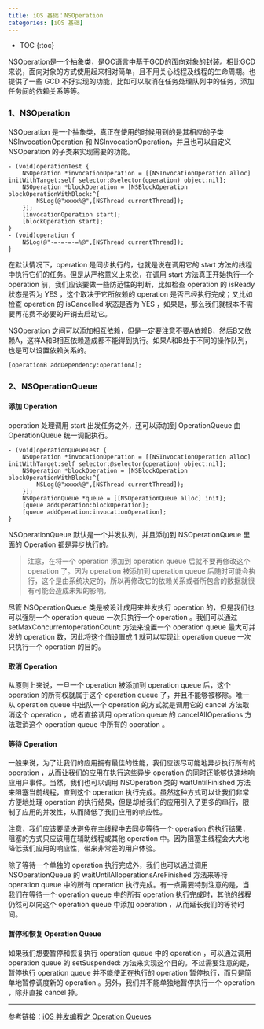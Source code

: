 ```yaml
---
title: iOS 基础：NSOperation
categories: [iOS 基础]
---
```


- TOC
{:toc}

NSOperation是一个抽象类，是OC语言中基于GCD的面向对象的封装。相比GCD来说，面向对象的方式使用起来相对简单，且不用关心线程及线程的生命周期。也提供了一些 GCD 不好实现的功能，比如可以取消在任务处理队列中的任务，添加任务间的依赖关系等等。

### 1、NSOperation
NSOperation 是一个抽象类，真正在使用的时候用到的是其相应的子类 NSInvocationOperation 和 NSInvocationOperation，并且也可以自定义 NSOperation 的子类来实现需要的功能。

```
- (void)operationTest {
    NSOperation *invocationOperation = [[NSInvocationOperation alloc] initWithTarget:self selector:@selector(operation) object:nil];
    NSOperation *blockOperation = [NSBlockOperation blockOperationWithBlock:^{
        NSLog(@"xxxx%@",[NSThread currentThread]);
    }];
    [invocationOperation start];
    [blockOperation start];
}
- (void)operation {
    NSLog(@"-=-=-=-=%@",[NSThread currentThread]);
}
```

在默认情况下，operation 是同步执行的，也就是说在调用它的 start 方法的线程中执行它们的任务。但是从严格意义上来说，在调用 start 方法真正开始执行一个 operation 前，我们应该要做一些防范性的判断，比如检查 operation 的 isReady 状态是否为 YES ，这个取决于它所依赖的 operation 是否已经执行完成；又比如检查 operation 的 isCancelled 状态是否为 YES ，如果是，那么我们就根本不需要再花费不必要的开销去启动它。

NSOperation 之间可以添加相互依赖，但是一定要注意不要A依赖B，然后B又依赖A，这样A和B相互依赖造成都不能得到执行。如果A和B处于不同的操作队列，也是可以设置依赖关系的。

```
[operationB addDependency:operationA];

```

### 2、NSOperationQueue

#### 添加 Operation
operation 处理调用 start 出发任务之外，还可以添加到 OperationQueue 由 OperationQueue 统一调配执行。

```
- (void)operationQueueTest {
    NSOperation *invocationOperation = [[NSInvocationOperation alloc] initWithTarget:self selector:@selector(operation) object:nil];
    NSOperation *blockOperation = [NSBlockOperation blockOperationWithBlock:^{
        NSLog(@"xxxx%@",[NSThread currentThread]);
    }];
    NSOperationQueue *queue = [[NSOperationQueue alloc] init];
    [queue addOperation:blockOperation];
    [queue addOperation:invocationOperation];
}
```

NSOperationQueue 默认是一个并发队列，并且添加到 NSOperationQueue 里面的 Operation 都是异步执行的。

>注意，在将一个 operation 添加到 operation queue 后就不要再修改这个 operation 了。因为 operation 被添加到 operation queue 后随时可能会执行，这个是由系统决定的，所以再修改它的依赖关系或者所包含的数据就很有可能会造成未知的影响。

尽管 NSOperationQueue 类是被设计成用来并发执行 operation 的，但是我们也可以强制一个 operation queue 一次只执行一个 operation 。我们可以通过 setMaxConcurrentoperationCount: 方法来设置一个 operation queue 最大可并发的 operation 数，因此将这个值设置成 1 就可以实现让 operation queue 一次只执行一个 operation 的目的。

#### 取消 Operation

从原则上来说，一旦一个 operation 被添加到 operation queue 后，这个 operation 的所有权就属于这个 operation queue 了，并且不能够被移除。唯一从 operation queue 中出队一个 operation 的方式就是调用它的 cancel 方法取消这个 operation ，或者直接调用 operation queue 的 cancelAllOperations 方法取消这个 operation queue 中所有的 operation 。

#### 等待 Operation

一般来说，为了让我们的应用拥有最佳的性能，我们应该尽可能地异步执行所有的 operation ，从而让我们的应用在执行这些异步 operation 的同时还能够快速地响应用户事件。当然，我们也可以调用 NSOperation 类的 waitUntilFinished 方法来阻塞当前线程，直到这个 operation 执行完成。虽然这种方式可以让我们非常方便地处理 operation 的执行结果，但是却给我们的应用引入了更多的串行，限制了应用的并发性，从而降低了我们应用的响应性。

注意，我们应该要坚决避免在主线程中去同步等待一个 operation 的执行结果，阻塞的方式只应该用在辅助线程或其他 operation 中。因为阻塞主线程会大大地降低我们应用的响应性，带来非常差的用户体验。

除了等待一个单独的 operation 执行完成外，我们也可以通过调用 NSOperationQueue 的 waitUntilAlloperationsAreFinished 方法来等待 operation queue 中的所有 operation 执行完成。有一点需要特别注意的是，当我们在等待一个 operation queue 中的所有 operation 执行完成时，其他的线程仍然可以向这个 operation queue 中添加 operation ，从而延长我们的等待时间。

#### 暂停和恢复 Operation Queue

如果我们想要暂停和恢复执行 operation queue 中的 operation ，可以通过调用 operation queue 的 setSuspended: 方法来实现这个目的。不过需要注意的是，暂停执行 operation queue 并不能使正在执行的 operation 暂停执行，而只是简单地暂停调度新的 operation 。另外，我们并不能单独地暂停执行一个 operation ，除非直接 cancel 掉。


---
参考链接：[iOS 并发编程之 Operation Queues](http://blog.leichunfeng.com/blog/2015/07/29/ios-concurrency-programming-operation-queues/)
